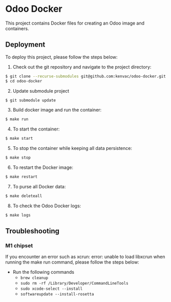 # Odoo Docker

This project contains Docker files for creating an Odoo image and containers.

## Deployment

To deploy this project, please follow the steps below:

1. Check out the git repository and navigate to the project directory:

```bash
$ git clone --recurse-submodules git@github.com:kenvac/odoo-docker.git
$ cd odoo-docker
```

2. Update submodule project
```bash
$ git submodule update
```

3. Build docker image and run the container:
```bash
$ make run
```

4. To start the container:
```bash
$ make start
```

5. To stop the container while keeping all data persistence:
```bash
$ make stop
```

6. To restart the Docker image:
```bash
$ make restart
```

7. To purse all Docker data:
```bash
$ make deleteall
```

8. To check the Odoo Docker logs:
```bash
$ make logs
```

## Troubleshooting
### M1 chipset
If you encounter an error such as xcrun: error: unable to load libxcrun when running the make run command, please follow the steps below:
* Run the following commands
    * `brew cleanup`
    * `sudo rm -rf /Library/Developer/CommandLineTools`
    * `sudo xcode-select --install`
    * `softwareupdate --install-rosetta`
